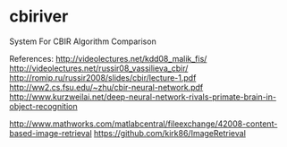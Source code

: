 # cbiriver
System For CBIR Algorithm Comparison

References:
http://videolectures.net/kdd08_malik_fis/
http://videolectures.net/russir08_vassilieva_cbir/
http://romip.ru/russir2008/slides/cbir/lecture-1.pdf
http://ww2.cs.fsu.edu/~zhu/cbir-neural-network.pdf
http://www.kurzweilai.net/deep-neural-network-rivals-primate-brain-in-object-recognition

http://www.mathworks.com/matlabcentral/fileexchange/42008-content-based-image-retrieval
https://github.com/kirk86/ImageRetrieval
